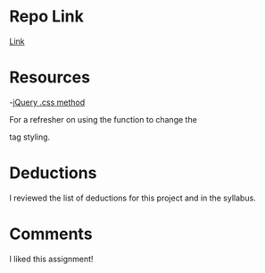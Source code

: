 # Repo Link
[Link](https://github.com/kellymarton/hw_jquery_Marton_kelly)

# Resources
-[jQuery .css method](https://www.w3schools.com/jquery/jquery_css.asp)

For a refresher on using the function to change the <p> tag styling.

# Deductions
I reviewed the list of deductions for this project and in the syllabus.

# Comments

I liked this assignment!
